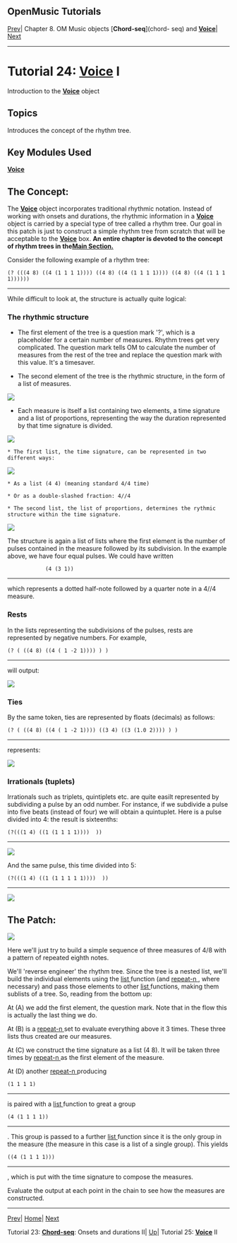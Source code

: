 OpenMusic Tutorials  
---  
[Prev](tut.gen.23)| Chapter 8. OM Music objects [**Chord-seq**](chord-
seq) and [**Voice**](voice)| [Next](tut.gen.25)  
  
* * *

# Tutorial 24: [**Voice**](voice) I

Introduction to the [**Voice**](voice) object

## Topics

Introduces the concept of the rhythm tree.

## Key Modules Used

[ **Voice**](voice)

## The Concept:

The [**Voice**](voice) object incorporates traditional rhythmic notation.
Instead of working with onsets and durations, the rhythmic information in a
[**Voice**](voice) object is carried by a special type of tree called a
rhythm tree. Our goal in this patch is just to construct a simple rhythm tree
from scratch that will be acceptable to the [**Voice**](voice) box. **An
entire chapter is devoted to the concept of rhythm trees in the[Main
Section.](concepts.rhythm-trees)**

Consider the following example of a rhythm tree:

    
    
    (? (((4 8) ((4 (1 1 1 1)))) ((4 8) ((4 (1 1 1 1)))) ((4 8) ((4 (1 1 1 1))))))  
  
---  
  
While difficult to look at, the structure is actually quite logical:

### The rhythmic structure

  * The first element of the tree is a question mark '?', which is a placeholder for a certain number of measures. Rhythm trees get very complicated. The question mark tells OM to calculate the number of measures from the rest of the tree and replace the question mark with this value. It's a timesaver.

  * The second element of the tree is the rhythmic structure, in the form of a list of measures.

![](figures/tutorials/general/24b.png)

  * Each measure is itself a list containing two elements, a time signature and a list of proportions, representing the way the duration represented by that time signature is divided.

![](figures/tutorials/general/24c.png)

    * The first list, the time signature, can be represented in two different ways:

![](figures/tutorials/general/24d.png)

    * As a list (4 4) (meaning standard 4/4 time)

    * Or as a double-slashed fraction: 4//4

    * The second list, the list of proportions, determines the rythmic structure within the time signature.

![](figures/tutorials/general/24e.png)

The structure is again a list of lists where the first element is the number
of pulses contained in the measure followed by its subdivision. In the example
above, we have four equal pulses. We could have written

        
                (4 (3 1))  
  
---  
which represents a dotted half-note followed by a quarter note in a 4//4
measure.

### Rests

In the lists representing the subdivisions of the pulses, rests are
represented by negative numbers. For example,

    
    
    (? ( ((4 8) ((4 ( 1 -2 1)))) ) )  
  
---  
will output:

![](figures/tutorials/general/24f.png)

### Ties

By the same token, ties are represented by floats (decimals) as follows:

    
    
    (? ( ((4 8) ((4 ( 1 -2 1)))) ((3 4) ((3 (1.0 2)))) ) )  
  
---  
represents:

![](figures/tutorials/general/24g.png)

### Irrationals (tuplets)

Irrationals such as triplets, quintiplets etc. are quite easilt represented by
subdividing a pulse by an odd number. For instance, if we subdivide a pulse
into five beats (instead of four) we will obtain a quintuplet. Here is a pulse
divided into 4: the result is sixteenths:

    
    
    (?(((1 4) ((1 (1 1 1 1))))  ))  
  
---  
  
![](figures/tutorials/general/24i.png)

And the same pulse, this time divided into 5:

    
    
    (?(((1 4) ((1 (1 1 1 1 1))))  ))  
  
---  
  
![](figures/tutorials/general/24h.png)

## The Patch:

![](figures/tutorials/general/24a.png)

Here we'll just try to build a simple sequence of three measures of 4/8 with a
pattern of repeated eighth notes.

We'll 'reverse engineer' the rhythm tree. Since the tree is a nested list,
we'll build the individual elements using the [ list ](list) function
(and [ repeat-n ](repeat-n), where necessary) and pass those elements to
other [ list ](list) functions, making them sublists of a tree. So,
reading from the bottom up:

At (A) we add the first element, the question mark. Note that in the flow this
is actually the last thing we do.

At (B) is a [ repeat-n ](repeat-n) set to evaluate everything above it 3
times. These three lists thus created are our measures.

At (C) we construct the time signature as a list (4 8). It will be taken three
times by [ repeat-n ](repeat-n) as the first element of the measure.

At (D) another [ repeat-n ](repeat-n) producing

    
    
    (1 1 1 1)  
  
---  
is paired with a [ list ](list) function to great a group

    
    
    (4 (1 1 1 1))  
  
---  
. This group is passed to a further [ list ](list) function since it is
the only group in the measure (the measure in this case is a list of a single
group). This yields

    
    
    ((4 (1 1 1 1)))  
  
---  
, which is put with the time signature to compose the measures.

Evaluate the output at each point in the chain to see how the measures are
constructed.

* * *

[Prev](tut.gen.23)| [Home](index)| [Next](tut.gen.25)  

Tutorial 23: [**Chord-seq**](chord-seq): Onsets and durations II|
[Up](tut.gen.22-27)| Tutorial 25: [**Voice**](voice) II

